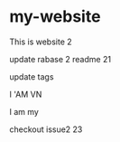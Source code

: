 # my-website

This is website 2

update rabase 2
readme 21

update tags

I 'AM VN

I am my

checkout issue2 23